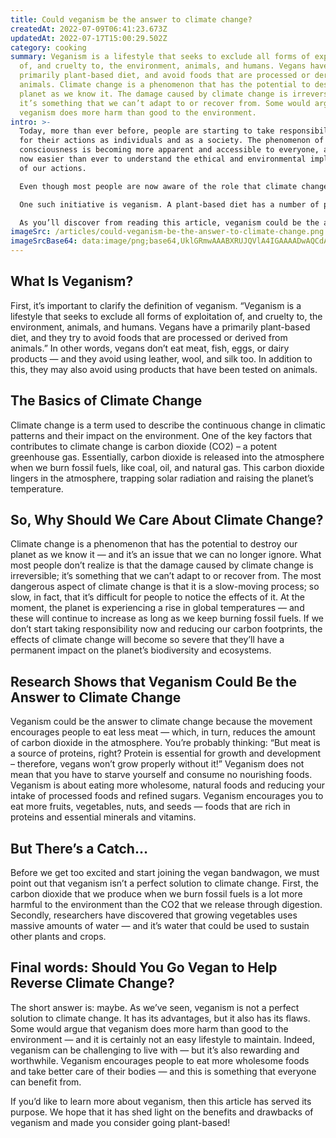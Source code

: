 ```yaml
---
title: Could veganism be the answer to climate change?
createdAt: 2022-07-09T06:41:23.673Z
updatedAt: 2022-07-17T15:00:29.502Z
category: cooking
summary: Veganism is a lifestyle that seeks to exclude all forms of exploitation
  of, and cruelty to, the environment, animals, and humans. Vegans have a
  primarily plant-based diet, and avoid foods that are processed or derived from
  animals. Climate change is a phenomenon that has the potential to destroy our
  planet as we know it. The damage caused by climate change is irreversible;
  it’s something that we can’t adapt to or recover from. Some would argue that
  veganism does more harm than good to the environment.
intro: >-
  Today, more than ever before, people are starting to take responsibility
  for their actions as individuals and as a society. The phenomenon of social
  consciousness is becoming more apparent and accessible to everyone, and it’s
  now easier than ever to understand the ethical and environmental implications
  of our actions.

  Even though most people are now aware of the role that climate change plays in destroying the planet and reducing its biodiversity, very few are taking actionable steps to reduce their carbon footprint by reducing waste and using cleaner energy. In addition to this, there is no singular answer or solution to reversing the effects of pollution on our home planet; rather, it will require an amalgamation of many different initiatives working together simultaneously.

  One such initiative is veganism. A plant-based diet has a number of positive benefits on the environment — mainly because raising livestock produces a substantial amount of greenhouse gas emissions. If we all stopped eating meat it would have a huge effect on carbon dioxide levels, deforestation rates, and natural water courses.

  As you’ll discover from reading this article, veganism could be the answer to climate change; however, there are also some drawbacks. This article explores all angles so that you can make an informed decision whether you’d like to become vegan or not.
imageSrc: /articles/could-veganism-be-the-answer-to-climate-change.png
imageSrcBase64: data:image/png;base64,UklGRmwAAABXRUJQVlA4IGAAAADwAQCdASoKAAoAAUAmJbACdAEOuMLxPAAA/uCsP2Am5Te54meOZqgiUt+KmTzCH9lM7VvfbwJfzKK8U18Y2kvBmeMf/P2zmpg/7mteM1k0uf9hK/37+E4I///q0O+AAAA=
---
```


## What Is Veganism?

First, it’s important to clarify the definition of veganism. “Veganism is a lifestyle that seeks to exclude all forms of exploitation of, and cruelty to, the environment, animals, and humans. Vegans have a primarily plant-based diet, and they try to avoid foods that are processed or derived from animals.”
In other words, vegans don’t eat meat, fish, eggs, or dairy products — and they avoid using leather, wool, and silk too. In addition to this, they may also avoid using products that have been tested on animals.

## The Basics of Climate Change

Climate change is a term used to describe the continuous change in climatic patterns and their impact on the environment.
One of the key factors that contributes to climate change is carbon dioxide (CO2) – a potent greenhouse gas. Essentially, carbon dioxide is released into the atmosphere when we burn fossil fuels, like coal, oil, and natural gas. This carbon dioxide lingers in the atmosphere, trapping solar radiation and raising the planet’s temperature.

## So, Why Should We Care About Climate Change?

Climate change is a phenomenon that has the potential to destroy our planet as we know it — and it’s an issue that we can no longer ignore.
What most people don’t realize is that the damage caused by climate change is irreversible; it’s something that we can’t adapt to or recover from.
The most dangerous aspect of climate change is that it is a slow-moving process; so slow, in fact, that it’s difficult for people to notice the effects of it. At the moment, the planet is experiencing a rise in global temperatures — and these will continue to increase as long as we keep burning fossil fuels.
If we don’t start taking responsibility now and reducing our carbon footprints, the effects of climate change will become so severe that they’ll have a permanent impact on the planet’s biodiversity and ecosystems.

## Research Shows that Veganism Could Be the Answer to Climate Change

Veganism could be the answer to climate change because the movement encourages people to eat less meat — which, in turn, reduces the amount of carbon dioxide in the atmosphere.
You’re probably thinking: “But meat is a source of proteins, right? Protein is essential for growth and development – therefore, vegans won’t grow properly without it!”
Veganism does not mean that you have to starve yourself and consume no nourishing foods. Veganism is about eating more wholesome, natural foods and reducing your intake of processed foods and refined sugars.
Veganism encourages you to eat more fruits, vegetables, nuts, and seeds — foods that are rich in proteins and essential minerals and vitamins.

## But There’s a Catch…

Before we get too excited and start joining the vegan bandwagon, we must point out that veganism isn’t a perfect solution to climate change.
First, the carbon dioxide that we produce when we burn fossil fuels is a lot more harmful to the environment than the CO2 that we release through digestion. Secondly, researchers have discovered that growing vegetables uses massive amounts of water — and it’s water that could be used to sustain other plants and crops.

## Final words: Should You Go Vegan to Help Reverse Climate Change?

The short answer is: maybe.
As we’ve seen, veganism is not a perfect solution to climate change. It has its advantages, but it also has its flaws. Some would argue that veganism does more harm than good to the environment — and it is certainly not an easy lifestyle to maintain.
Indeed, veganism can be challenging to live with — but it’s also rewarding and worthwhile. Veganism encourages people to eat more wholesome foods and take better care of their bodies — and this is something that everyone can benefit from.

If you’d like to learn more about veganism, then this article has served its purpose. We hope that it has shed light on the benefits and drawbacks of veganism and made you consider going plant-based!
